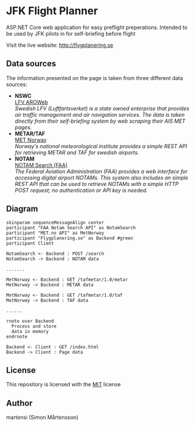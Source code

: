 # JFK Flight Planner
ASP.NET Core web application for easy preflight preperations. Intended to be used by JFK pilots in for self-briefing before flight

Visit the live website: http://flygplanering.se

## Data sources

The information presented on the page is taken from three different data sources:

* **NSWC**  
  [LFV AROWeb](https://aro.lfv.se/)  
  *Swedish LFV (Luftfartsverket) is a state owned enterprise that provides air traffic management and air navigation services. The data is taken directly from their self-briefing system by web scraping their AIS MET pages.*  
* **METAR/TAF**  
  [MET Norway](https://api.met.no/weatherapi/tafmetar/1.0/documentation)  
  *Norway's national meteorological institute provides a simple REST API for retrieving METAR and TAF for swedish airports.*  
* **NOTAM**  
  [NOTAM Search (FAA)](https://notams.aim.faa.gov/notamSearch)  
  *The Federal Aviation Administration (FAA) provides a web interface for accessing digital airport NOTAMs. This system also includes an simple REST API that can be used to retrieve NOTAMs with a simple HTTP POST request; no authentication or API key is needed.*

## Diagram

```plantuml
skinparam sequenceMessageAlign center
participant "FAA Notam Search API" as NotamSearch
participant "MET.no API" as MetNorway
participant "Flygplanering.se" as Backend #green
participant Client

NotamSearch <- Backend : POST /search
NotamSearch -> Backend : NOTAM data

.......

MetNorway <- Backend : GET /tafmetar/1.0/metar
MetNorway -> Backend : METAR data

MetNorway <- Backend : GET /tafmetar/1.0/taf
MetNorway -> Backend : TAF data

......

rnote over Backend 
  Process and store
  data in memory
endrnote

Backend <- Client : GET /index.html
Backend -> Client : Page data

```

## License

This repository is licensed with the [MIT](LICENSE) license

## Author

martensi (Simon Mårtensson)
